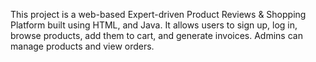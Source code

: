 This project is a web-based Expert-driven Product Reviews & Shopping Platform built using HTML, and Java.
It allows users to sign up, log in, browse products, add them to cart, and generate invoices. Admins can manage products and view orders.
